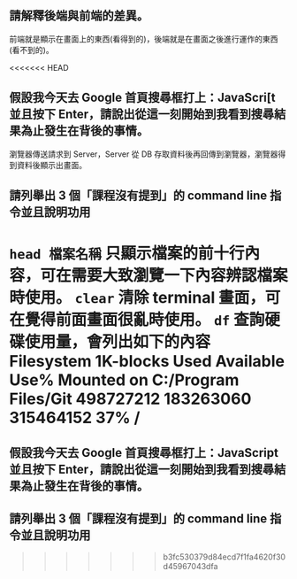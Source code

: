 ## 請解釋後端與前端的差異。
前端就是顯示在畫面上的東西(看得到的)，後端就是在畫面之後進行運作的東西(看不到的)。

<<<<<<< HEAD
## 假設我今天去 Google 首頁搜尋框打上：JavaScri[t 並且按下 Enter，請說出從這一刻開始到我看到搜尋結果為止發生在背後的事情。
瀏覽器傳送請求到 Server，Server 從 DB 存取資料後再回傳到瀏覽器，瀏覽器得到資料後顯示出畫面。

## 請列舉出 3 個「課程沒有提到」的 command line 指令並且說明功用
`head 檔案名稱` 只顯示檔案的前十行內容，可在需要大致瀏覽一下內容辨認檔案時使用。
`clear` 清除 terminal 畫面，可在覺得前面畫面很亂時使用。
`df` 查詢硬碟使用量，會列出如下的內容
Filesystem           1K-blocks      Used Available Use% Mounted on
C:/Program Files/Git 498727212 183263060 315464152  37% /
=======
## 假設我今天去 Google 首頁搜尋框打上：JavaScript 並且按下 Enter，請說出從這一刻開始到我看到搜尋結果為止發生在背後的事情。



## 請列舉出 3 個「課程沒有提到」的 command line 指令並且說明功用
>>>>>>> b3fc530379d84ecd7f1fa4620f30d45967043dfa
